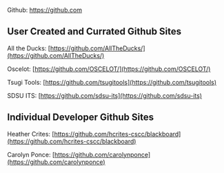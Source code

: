 Github: https://github.com

## User Created and Currated Github Sites

All the Ducks: [https://github.com/AllTheDucks/](https://github.com/AllTheDucks/)

Oscelot: [https://github.com/OSCELOT/](https://github.com/OSCELOT/)

Tsugi Tools: [https://github.com/tsugitools](https://github.com/tsugitools)

SDSU ITS: [https://github.com/sdsu-its](https://github.com/sdsu-its)

## Individual Developer Github Sites

Heather Crites: [https://github.com/hcrites-cscc/blackboard](https://github.com/hcrites-cscc/blackboard)

Carolyn Ponce: [https://github.com/carolynponce](https://github.com/carolynponce)
